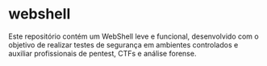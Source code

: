 # webshell
Este repositório contém um WebShell leve e funcional, desenvolvido com o objetivo de realizar testes de segurança em ambientes controlados e auxiliar profissionais de pentest, CTFs e análise forense.
